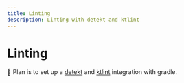 ```yaml
---
title: Linting
description: Linting with detekt and ktlint
---
```


# Linting

:construction: Plan is to set up a [detekt](https://detekt.dev/) and [ktlint](https://github.com/JLLeitschuh/ktlint-gradle) integration with
gradle.
